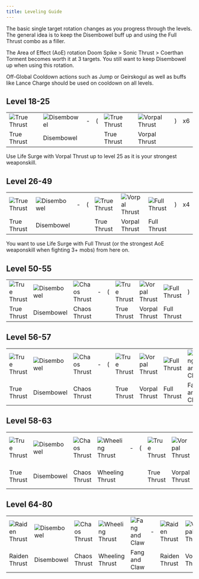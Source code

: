 ```yaml
---
title: Leveling Guide
---
```

The basic single target rotation changes as you progress through the levels. The general idea is to keep the Disembowel buff up and using the Full Thrust combo as a filler.

The Area of Effect (AoE) rotation Doom Spike > Sonic Thrust > Coerthan Torment becomes worth it at 3 targets. You still want to keep Disembowel up when using this rotation.

Off-Global Cooldown actions such as Jump or Geirskogul as well as buffs like Lance Charge should be used on cooldown on all levels. 
## Level 18-25

|||||||||
|---|---|---|---|---|---|---|---|
|![True Thrust](https://xivapi.com/i/000000/000310_hr1.png)|![Disembowel](https://xivapi.com/i/000000/000317_hr1.png)|-|(|![True Thrust](https://xivapi.com/i/000000/000310_hr1.png)|![Vorpal Thrust](https://xivapi.com/i/000000/000312_hr1.png)|)|x6|
|True Thrust|Disembowel|||True Thrust|Vorpal Thrust|||

Use Life Surge with Vorpal Thrust up to level 25 as it is your strongest weaponskill.

## Level 26-49

||||||||||
|---|---|---|---|---|---|---|---|---|
|![True Thrust](https://xivapi.com/i/000000/000310_hr1.png)|![Disembowel](https://xivapi.com/i/000000/000317_hr1.png)|-|(|![True Thrust](https://xivapi.com/i/000000/000310_hr1.png)|![Vorpal Thrust](https://xivapi.com/i/000000/000312_hr1.png)|![Full Thrust](https://xivapi.com/i/000000/000314_hr1.png)|)|x4|
|True Thrust|Disembowel|||True Thrust|Vorpal Thrust|Full Thrust|||

You want to use Life Surge with Full Thrust (or the strongest AoE weaponskill when fighting 3+ mobs) from here on.

## Level 50-55

|||||||||||
|---|---|---|---|---|---|---|---|---|---|
|![True Thrust](https://xivapi.com/i/000000/000310_hr1.png)|![Disembowel](https://xivapi.com/i/000000/000317_hr1.png)|![Chaos Thrust](https://xivapi.com/i/000000/000308_hr1.png)|-|(|![True Thrust](https://xivapi.com/i/000000/000310_hr1.png)|![Vorpal Thrust](https://xivapi.com/i/000000/000312_hr1.png)|![Full Thrust](https://xivapi.com/i/000000/000314_hr1.png)|)|x3|
|True Thrust|Disembowel|Chaos Thrust|||True Thrust|Vorpal Thrust|Full Thrust|||

## Level 56-57

||||||||||||
|---|---|---|---|---|---|---|---|---|---|---|
|![True Thrust](https://xivapi.com/i/000000/000310_hr1.png)|![Disembowel](https://xivapi.com/i/000000/000317_hr1.png)|![Chaos Thrust](https://xivapi.com/i/000000/000308_hr1.png)|-|(|![True Thrust](https://xivapi.com/i/000000/000310_hr1.png)|![Vorpal Thrust](https://xivapi.com/i/000000/000312_hr1.png)|![Full Thrust](https://xivapi.com/i/000000/000314_hr1.png)|![Fang and Claw](https://xivapi.com/i/002000/002582_hr1.png)|)|x2|
|True Thrust|Disembowel|Chaos Thrust|||True Thrust|Vorpal Thrust|Full Thrust|Fang and Claw|||

## Level 58-63

|||||||||||||
|---|---|---|---|---|---|---|---|---|---|---|---|
|![True Thrust](https://xivapi.com/i/000000/000310_hr1.png)|![Disembowel](https://xivapi.com/i/000000/000317_hr1.png)|![Chaos Thrust](https://xivapi.com/i/000000/000308_hr1.png)|![Wheeling Thrust](https://xivapi.com/i/002000/002584_hr1.png)|-|(|![True Thrust](https://xivapi.com/i/000000/000310_hr1.png)|![Vorpal Thrust](https://xivapi.com/i/000000/000312_hr1.png)|![Full Thrust](https://xivapi.com/i/000000/000314_hr1.png)|![Fang and Claw](https://xivapi.com/i/002000/002582_hr1.png)|)|x2|
|True Thrust|Disembowel|Chaos Thrust|Wheeling Thrust|||True Thrust|Vorpal Thrust|Full Thrust|Fang and Claw|||

## Level 64-80

||||||||||||
|---|---|---|---|---|---|---|---|---|---|---|
|![Raiden Thrust](https://xivapi.com/i/002000/002592_hr1.png)|![Disembowel](https://xivapi.com/i/000000/000317_hr1.png)|![Chaos Thrust](https://xivapi.com/i/000000/000308_hr1.png)|![Wheeling Thrust](https://xivapi.com/i/002000/002584_hr1.png)|![Fang and Claw](https://xivapi.com/i/002000/002582_hr1.png)|-|![Raiden Thrust](https://xivapi.com/i/002000/002592_hr1.png)|![Vorpal Thrust](https://xivapi.com/i/000000/000312_hr1.png)|![Full Thrust](https://xivapi.com/i/000000/000314_hr1.png)|![Fang and Claw](https://xivapi.com/i/002000/002582_hr1.png)|![Wheeling Thrust](https://xivapi.com/i/002000/002584_hr1.png)|
|Raiden Thrust|Disembowel|Chaos Thrust|Wheeling Thrust|Fang and Claw||Raiden Thrust|Vorpal Thrust|Full Thrust|Fang and Claw|Wheeling Thrust|











